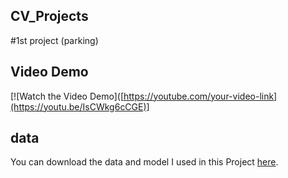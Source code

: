 ## CV_Projects
#1st project (parking)
## Video Demo
[![Watch the Video Demo]([https://youtube.com/your-video-link](https://youtu.be/IsCWkg6cCGE)]
## data
You can download the data and model I used in this Project [here](https://drive.google.com/drive/folders/1oVzUNu50mrl54BsbvmqQm01pVnJmXheV?usp=sharing).
